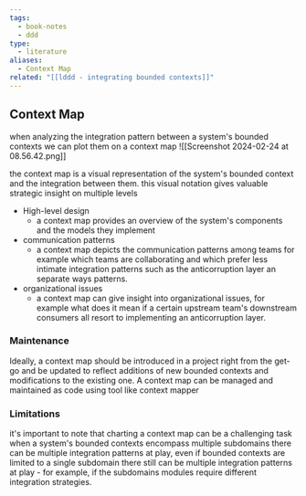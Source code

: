 ```yaml
---
tags:
  - book-notes
  - ddd
type:
  - literature
aliases:
  - Context Map
related: "[[lddd - integrating bounded contexts]]"
---
```


## Context Map 

when analyzing the integration pattern between a system's bounded contexts we can plot them on a context map 
![[Screenshot 2024-02-24 at 08.56.42.png]]

the context map is a visual representation of the system's bounded context and the integration between them. this visual notation gives valuable strategic insight on multiple levels 
- High-level design 
	- a context map provides an overview of the system's components and the models they implement
- communication patterns
	- a context map depicts the communication patterns among teams for example which teams are collaborating and which prefer less intimate integration patterns such as the anticorruption layer an separate ways patterns. 
- organizational issues
	- a context map can give insight into organizational issues, for example what does it mean if a certain upstream team's downstream consumers all resort to implementing an anticorruption layer.
### Maintenance
Ideally, a context map should be introduced in a project right from the get-go and be updated to reflect additions of new bounded contexts and modifications to the existing one.
A context map can be managed and maintained as code using tool like context mapper

### Limitations 
it's important to note that charting a context map can be a challenging task when a system's bounded contexts encompass multiple subdomains there can be multiple integration patterns at play, even if bounded contexts are limited to a single subdomain there still can be multiple integration patterns at play - for example, if the subdomains modules require different integration strategies.